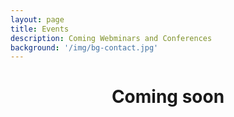 ```yaml
---
layout: page
title: Events
description: Coming Webminars and Conferences
background: '/img/bg-contact.jpg'
---
```


<center>

# **Coming soon**

</center>